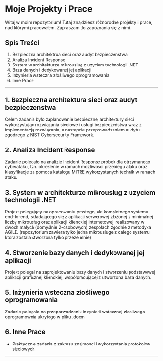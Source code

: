 # Moje Projekty i Prace

Witaj w moim repozytorium! Tutaj znajdziesz różnorodne projekty i prace, nad którymi pracowałem. Zapraszam do zapoznania się z nimi.

## Spis Treści

1. Bezpieczna architektrua sieci oraz audyt bezpieczenstwa
2. Analiza Incident Response
3. System w architekturze mikrouslug z uzyciem technologii .NET
4. Baza danych i dedykowanej jej aplikacji
5. Inżynieria wsteczna złośliwego oprogramowania
6. Inne Prace

---

## 1. Bezpieczna architektura sieci oraz audyt bezpieczenstwa

Celem zadania było zaplanowanie bezpiecznej architektury sieci wykorzystując rozwiązania sieciowe i usługi bezpieczeństwa wraz z implementacją rozwiązania, a nastepnie przeprowadzeniem audytu zgodnego z NIST Cybersecurity Framework.
## 2. Analiza Incident Response

Zadanie polegało na analizie Incident Response próbek dla otrzymanego cyberataku, tzn. okreslenie w ramach mozliwosci przebiegu ataku oraz klasyfikacje za pomoca katalogu MITRE wykorzystanych technik w ramach ataku.

## 3. System w architekturze mikrouslug z uzyciem technologii .NET

Projekt polegający na opracowaniu prostego, ale kompletnego systemu end-to-end, składającego się z 
aplikacji serwerowej złożonej z minimalnej liczby mikrousług oraz aplikacji klienckiej internetowej, realizowany w dwoch małych (domyślnie 2-osobowych) zespołach zgodnie z metodyka AGILE. (repozytorium zawiera tylko jedna mikrousluge z calego systemu ktora zostala stworzona tylko przeze mnie)

## 4. Stworzenie bazy danych i dedykowanej jej aplikacji

Projekt polegal na zaprojektowaniu bazy danych i stworzeniu podstawowej aplikacji graficznej klienckiej, współpracującej z utworzona baza danych. 

## 5. Inżynieria wsteczna złośliwego oprogramowania

Zadanie polegalo na przeporwadzeniu inzynierii wstecznej zlosliwego oprogramownia ukrytego w pliku .docm


## 6. Inne Prace

- Praktycznie zadania z zakresu znajmosci i wykorzystania protokolow sieciowych

---
